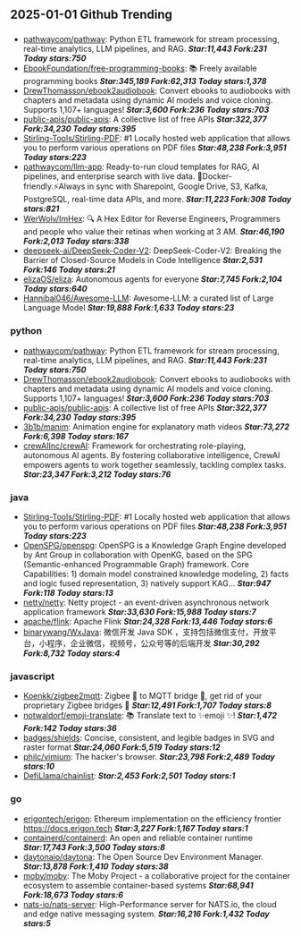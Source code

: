 ## 2025-01-01 Github Trending

### 
* [pathwaycom/pathway](https://github.com/pathwaycom/pathway): Python ETL framework for stream processing, real-time analytics, LLM pipelines, and RAG. ***Star:11,443 Fork:231 Today stars:750***
* [EbookFoundation/free-programming-books](https://github.com/EbookFoundation/free-programming-books): 📚 Freely available programming books ***Star:345,189 Fork:62,313 Today stars:1,378***
* [DrewThomasson/ebook2audiobook](https://github.com/DrewThomasson/ebook2audiobook): Convert ebooks to audiobooks with chapters and metadata using dynamic AI models and voice cloning. Supports 1,107+ languages! ***Star:3,600 Fork:236 Today stars:703***
* [public-apis/public-apis](https://github.com/public-apis/public-apis): A collective list of free APIs ***Star:322,377 Fork:34,230 Today stars:395***
* [Stirling-Tools/Stirling-PDF](https://github.com/Stirling-Tools/Stirling-PDF): #1 Locally hosted web application that allows you to perform various operations on PDF files ***Star:48,238 Fork:3,951 Today stars:223***
* [pathwaycom/llm-app](https://github.com/pathwaycom/llm-app): Ready-to-run cloud templates for RAG, AI pipelines, and enterprise search with live data. 🐳Docker-friendly.⚡Always in sync with Sharepoint, Google Drive, S3, Kafka, PostgreSQL, real-time data APIs, and more. ***Star:11,223 Fork:308 Today stars:821***
* [WerWolv/ImHex](https://github.com/WerWolv/ImHex): 🔍 A Hex Editor for Reverse Engineers, Programmers and people who value their retinas when working at 3 AM. ***Star:46,190 Fork:2,013 Today stars:338***
* [deepseek-ai/DeepSeek-Coder-V2](https://github.com/deepseek-ai/DeepSeek-Coder-V2): DeepSeek-Coder-V2: Breaking the Barrier of Closed-Source Models in Code Intelligence ***Star:2,531 Fork:146 Today stars:21***
* [elizaOS/eliza](https://github.com/elizaOS/eliza): Autonomous agents for everyone ***Star:7,745 Fork:2,104 Today stars:640***
* [Hannibal046/Awesome-LLM](https://github.com/Hannibal046/Awesome-LLM): Awesome-LLM: a curated list of Large Language Model ***Star:19,888 Fork:1,633 Today stars:23***

### python
* [pathwaycom/pathway](https://github.com/pathwaycom/pathway): Python ETL framework for stream processing, real-time analytics, LLM pipelines, and RAG. ***Star:11,443 Fork:231 Today stars:750***
* [DrewThomasson/ebook2audiobook](https://github.com/DrewThomasson/ebook2audiobook): Convert ebooks to audiobooks with chapters and metadata using dynamic AI models and voice cloning. Supports 1,107+ languages! ***Star:3,600 Fork:236 Today stars:703***
* [public-apis/public-apis](https://github.com/public-apis/public-apis): A collective list of free APIs ***Star:322,377 Fork:34,230 Today stars:395***
* [3b1b/manim](https://github.com/3b1b/manim): Animation engine for explanatory math videos ***Star:73,272 Fork:6,398 Today stars:167***
* [crewAIInc/crewAI](https://github.com/crewAIInc/crewAI): Framework for orchestrating role-playing, autonomous AI agents. By fostering collaborative intelligence, CrewAI empowers agents to work together seamlessly, tackling complex tasks. ***Star:23,347 Fork:3,212 Today stars:76***

### java
* [Stirling-Tools/Stirling-PDF](https://github.com/Stirling-Tools/Stirling-PDF): #1 Locally hosted web application that allows you to perform various operations on PDF files ***Star:48,238 Fork:3,951 Today stars:223***
* [OpenSPG/openspg](https://github.com/OpenSPG/openspg): OpenSPG is a Knowledge Graph Engine developed by Ant Group in collaboration with OpenKG, based on the SPG (Semantic-enhanced Programmable Graph) framework. Core Capabilities: 1) domain model constrained knowledge modeling, 2) facts and logic fused representation, 3) natively support KAG... ***Star:947 Fork:118 Today stars:13***
* [netty/netty](https://github.com/netty/netty): Netty project - an event-driven asynchronous network application framework ***Star:33,630 Fork:15,988 Today stars:7***
* [apache/flink](https://github.com/apache/flink): Apache Flink ***Star:24,328 Fork:13,446 Today stars:6***
* [binarywang/WxJava](https://github.com/binarywang/WxJava): 微信开发 Java SDK ，支持包括微信支付，开放平台，小程序，企业微信，视频号，公众号等的后端开发 ***Star:30,292 Fork:8,732 Today stars:4***

### javascript
* [Koenkk/zigbee2mqtt](https://github.com/Koenkk/zigbee2mqtt): Zigbee 🐝 to MQTT bridge 🌉, get rid of your proprietary Zigbee bridges 🔨 ***Star:12,491 Fork:1,707 Today stars:8***
* [notwaldorf/emoji-translate](https://github.com/notwaldorf/emoji-translate): 📚 Translate text to ✨emoji ✨! ***Star:1,472 Fork:142 Today stars:36***
* [badges/shields](https://github.com/badges/shields): Concise, consistent, and legible badges in SVG and raster format ***Star:24,060 Fork:5,519 Today stars:12***
* [philc/vimium](https://github.com/philc/vimium): The hacker's browser. ***Star:23,798 Fork:2,489 Today stars:10***
* [DefiLlama/chainlist](https://github.com/DefiLlama/chainlist):  ***Star:2,453 Fork:2,501 Today stars:1***

### go
* [erigontech/erigon](https://github.com/erigontech/erigon): Ethereum implementation on the efficiency frontier https://docs.erigon.tech ***Star:3,227 Fork:1,167 Today stars:1***
* [containerd/containerd](https://github.com/containerd/containerd): An open and reliable container runtime ***Star:17,743 Fork:3,500 Today stars:8***
* [daytonaio/daytona](https://github.com/daytonaio/daytona): The Open Source Dev Environment Manager. ***Star:13,878 Fork:1,410 Today stars:38***
* [moby/moby](https://github.com/moby/moby): The Moby Project - a collaborative project for the container ecosystem to assemble container-based systems ***Star:68,941 Fork:18,673 Today stars:6***
* [nats-io/nats-server](https://github.com/nats-io/nats-server): High-Performance server for NATS.io, the cloud and edge native messaging system. ***Star:16,216 Fork:1,432 Today stars:5***
